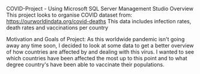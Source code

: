 COVID-Project - Using Microsoft SQL Server Management Studio
Overview This project looks to organise COVID dataset from: https://ourworldindata.org/covid-deaths This data includes infection rates, death rates and vaccinations per country

Motivation and Goals of Project: As this worldwide pandemic isn't going away any time soon, 
I decided to look at some data to get a better overview of how countries are affected by and dealing with this virus.
I wanted to see which countries have been affected the most up to this point and to what degree country's have been able to vaccinate their populations.
